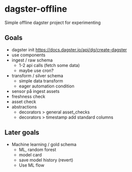 # dagster-offline
Simple offline dagster project for experimenting


## Goals

* dagster init https://docs.dagster.io/api/dg/create-dagster
* use components
* ingest / raw schema
  * 1-2 api calls (fetch some data)
  * maybe use cron?
* transform / silver schema
  * simple data transform
  * eager automation condition
* sensor på ingest assets
* freshness check
* asset check
* abstractions
  * decorators > general asset_checks
  * decorators > timestamp add standard columns

## Later goals
* Machine learning / gold schema
  * ML, random forest
  * model card
  * save model history (revert)
  * Use ML flow